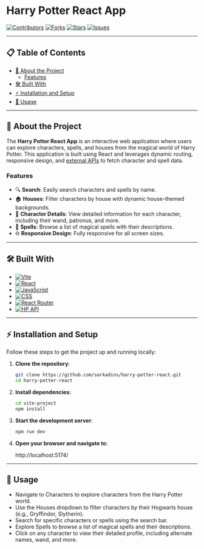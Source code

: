 # Harry Potter React App

[![Contributors](https://img.shields.io/github/contributors/sarkadins/harry-potter-react?style=flat-square)](https://github.com/sarkadins/harry-potter-react/graphs/contributors)
[![Forks](https://img.shields.io/github/forks/sarkadins/harry-potter-react?style=flat-square)](https://github.com/sarkadins/harry-potter-react/forks)
[![Stars](https://img.shields.io/github/stars/sarkadins/harry-potter-react?style=flat-square)](https://github.com/sarkadins/harry-potter-react/stargazers)
[![Issues](https://img.shields.io/github/issues/sarkadins/harry-potter-react?style=flat-square)](https://github.com/sarkadins/harry-potter-react/issues)


---
## 📋 Table of Contents

- [🌟 About the Project](#-about-the-project)
  - [Features](#features)
- [🛠️ Built With](#️-built-with)
- [⚡ Installation and Setup](#-installation-and-setup)
- [🚀 Usage](#-usage)

---

## 🌟 About the Project

The **Harry Potter React App** is an interactive web application where users can explore characters, spells, and houses from the magical world of Harry Potter. This application is built using React and leverages dynamic routing, responsive design, and [external APIs](https://hp-api.onrender.com/) to fetch character and spell data.

### Features

- 🔍 **Search**: Easily search characters and spells by name.
- 🏠 **Houses**: Filter characters by house with dynamic house-themed backgrounds.
- 📜 **Character Details**: View detailed information for each character, including their wand, patronus, and more.
- 🌌 **Spells**: Browse a list of magical spells with their descriptions.
- 🌐 **Responsive Design**: Fully responsive for all screen sizes.

---

## 🛠️ Built With 

- [![Vite](https://img.shields.io/badge/vite-4.0.0-purple?style=flat-square&logo=vite)](https://vitejs.dev/)
- [![React](https://img.shields.io/badge/react-18.0.0-blue?style=flat-square&logo=react)](https://reactjs.org/) 
- [![JavaScript](https://img.shields.io/badge/javascript-ES6-yellow?style=flat-square&logo=javascript)](https://developer.mozilla.org/en-US/docs/Web/JavaScript) 
- [![CSS](https://img.shields.io/badge/css-3-blue?style=flat-square&logo=css3)](https://developer.mozilla.org/en-US/docs/Web/CSS)
- [![React Router](https://img.shields.io/badge/react--router-6.0.0-critical?style=flat-square&logo=react-router)](https://reactrouter.com/)
- [![HP API](https://img.shields.io/badge/HP--API-available-brightgreen?style=flat-square&logo=magic-the-gathering)](https://hp-api.onrender.com/) 


---

## ⚡ Installation and Setup

Follow these steps to get the project up and running locally:

1. **Clone the repository**:
   ```bash
   git clone https://github.com/sarkadins/harry-potter-react.git
   cd harry-potter-react
2. **Install dependencies:**
   ```bash
   cd vite-project
   npm install
3. **Start the development server**:
   ```bash
   npm run dev
4. **Open your browser and navigate to**:

   http://localhost:5174/

---

## 🚀 Usage

- Navigate to Characters to explore characters from the Harry Potter world.
- Use the Houses dropdown to filter characters by their Hogwarts house (e.g., Gryffindor, Slytherin).
- Search for specific characters or spells using the search bar.
- Explore Spells to browse a list of magical spells and their descriptions.
- Click on any character to view their detailed profile, including alternate names, wand, and more.
